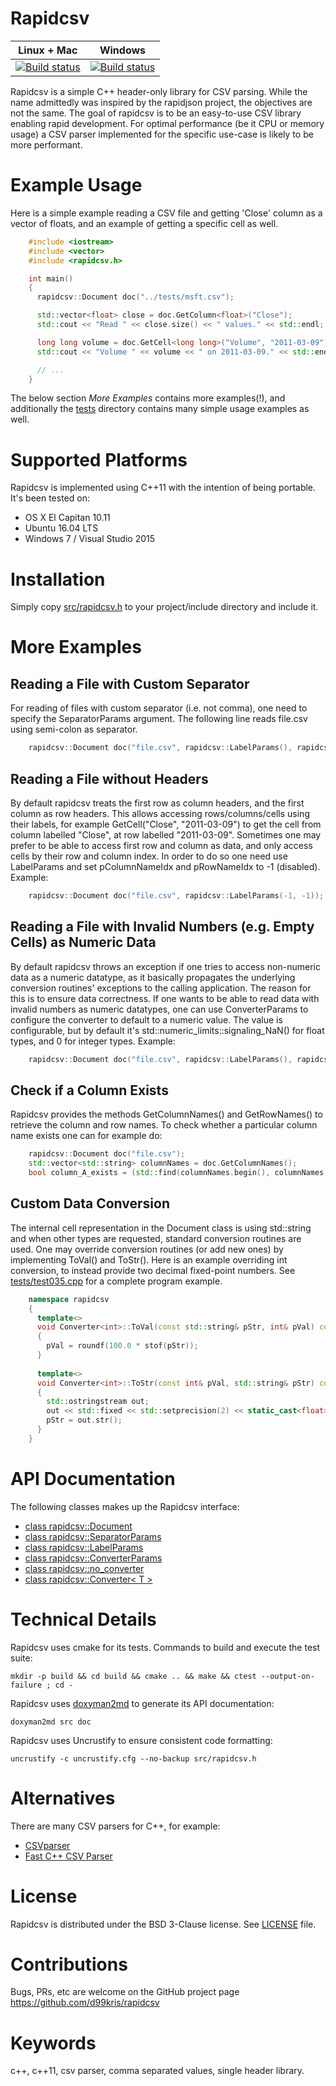 Rapidcsv
========

| **Linux + Mac** | **Windows** |
|-----------------|-------------|
| [![Build status](https://travis-ci.org/d99kris/rapidcsv.svg?branch=master)](https://travis-ci.org/d99kris/rapidcsv) | [![Build status](https://ci.appveyor.com/api/projects/status/yyc65as5ln6m6i8l/branch/master?svg=true)](https://ci.appveyor.com/project/d99kris/rapidcsv/branch/master) |

Rapidcsv is a simple C++ header-only library for CSV parsing. While the name admittedly was inspired
by the rapidjson project, the objectives are not the same. The goal of rapidcsv is to be an easy-to-use
CSV library enabling rapid development. For optimal performance (be it CPU or memory usage) a CSV
parser implemented for the specific use-case is likely to be more performant.

Example Usage
=============
Here is a simple example reading a CSV file and getting 'Close' column as a vector of floats, and an
example of getting a specific cell as well.

```cpp
    #include <iostream>
    #include <vector>
    #include <rapidcsv.h>

    int main()
    {
      rapidcsv::Document doc("../tests/msft.csv");

      std::vector<float> close = doc.GetColumn<float>("Close");
      std::cout << "Read " << close.size() << " values." << std::endl;

      long long volume = doc.GetCell<long long>("Volume", "2011-03-09");
      std::cout << "Volume " << volume << " on 2011-03-09." << std::endl;

      // ...
    }
```

The below section *More Examples* contains more examples(!), and additionally the
[tests](https://github.com/d99kris/rapidcsv/tree/master/tests) directory contains many simple
usage examples as well.

Supported Platforms
===================
Rapidcsv is implemented using C++11 with the intention of being portable. It's been tested on:
- OS X El Capitan 10.11
- Ubuntu 16.04 LTS
- Windows 7 / Visual Studio 2015

Installation
============
Simply copy [src/rapidcsv.h](https://raw.githubusercontent.com/d99kris/rapidcsv/master/src/rapidcsv.h) to your project/include directory and include it. 

More Examples
=============

Reading a File with Custom Separator
------------------------------------
For reading of files with custom separator (i.e. not comma), one need to specify the SeparatorParams 
argument. The following line reads file.csv using semi-colon as separator.

```cpp
    rapidcsv::Document doc("file.csv", rapidcsv::LabelParams(), rapidcsv::SeparatorParams(';'));
```

Reading a File without Headers
------------------------------
By default rapidcsv treats the first row as column headers, and the first column as row headers.
This allows accessing rows/columns/cells using their labels, for example
GetCell<float>("Close", "2011-03-09") to get the cell from column labelled "Close", at row
labelled "2011-03-09". Sometimes one may prefer to be able to access first row and column as data,
and only access cells by their row and column index. In order to do so one need use
LabelParams and set pColumnNameIdx and pRowNameIdx to -1 (disabled). Example:

```cpp
    rapidcsv::Document doc("file.csv", rapidcsv::LabelParams(-1, -1));
```

Reading a File with Invalid Numbers (e.g. Empty Cells) as Numeric Data
-----------------------------------------------------------------------
By default rapidcsv throws an exception if one tries to access non-numeric data as a numeric datatype, as
it basically propagates the underlying conversion routines' exceptions to the calling application.
The reason for this is to ensure data correctness. If one wants to be able to read data with invalid
numbers as numeric datatypes, one can use ConverterParams to configure the converter to default to a
numeric value. The value is configurable, but by default it's
std::numeric_limits<long double>::signaling_NaN() for float types, and 0 for integer types. Example:

```cpp
    rapidcsv::Document doc("file.csv", rapidcsv::LabelParams(), rapidcsv::SeparatorParams(), rapidcsv::ConverterParams(true));
```

Check if a Column Exists
------------------------
Rapidcsv provides the methods GetColumnNames() and GetRowNames() to retrieve the column and row names. To
check whether a particular column name exists one can for example do:

```cpp
    rapidcsv::Document doc("file.csv");
    std::vector<std::string> columnNames = doc.GetColumnNames();
    bool column_A_exists = (std::find(columnNames.begin(), columnNames.end(), "A") != columnNames.end());
```

Custom Data Conversion
----------------------
The internal cell representation in the Document class is using std::string and when other types are
requested, standard conversion routines are used. One may override conversion routines (or add new ones)
by implementing ToVal() and ToStr(). Here is an example overriding int conversion, to instead provide
two decimal fixed-point numbers.
See [tests/test035.cpp](https://github.com/d99kris/rapidcsv/blob/master/tests/test035.cpp) for a complete
program example.

```cpp
    namespace rapidcsv
    {
      template<>
      void Converter<int>::ToVal(const std::string& pStr, int& pVal) const
      {
        pVal = roundf(100.0 * stof(pStr));
      }
    
      template<>
      void Converter<int>::ToStr(const int& pVal, std::string& pStr) const
      {
        std::ostringstream out;
        out << std::fixed << std::setprecision(2) << static_cast<float>(pVal) / 100.0f;
        pStr = out.str();
      }
    }
```

API Documentation
=================
The following classes makes up the Rapidcsv interface:
 - [class rapidcsv::Document](doc/rapidcsv_Document.md)
 - [class rapidcsv::SeparatorParams](doc/rapidcsv_SeparatorParams.md)
 - [class rapidcsv::LabelParams](doc/rapidcsv_LabelParams.md)
 - [class rapidcsv::ConverterParams](doc/rapidcsv_ConverterParams.md)
 - [class rapidcsv::no_converter](doc/rapidcsv_no_converter.md)
 - [class rapidcsv::Converter< T >](doc/rapidcsv_Converter.md)

Technical Details
=================
Rapidcsv uses cmake for its tests. Commands to build and execute the test suite:

    mkdir -p build && cd build && cmake .. && make && ctest --output-on-failure ; cd -

Rapidcsv uses [doxyman2md](https://github.com/d99kris/doxyman2md) to generate its API documentation:

    doxyman2md src doc

Rapidcsv uses Uncrustify to ensure consistent code formatting:

    uncrustify -c uncrustify.cfg --no-backup src/rapidcsv.h

Alternatives
============
There are many CSV parsers for C++, for example:
- [CSVparser](https://github.com/MyBoon/CSVparser)
- [Fast C++ CSV Parser](https://github.com/ben-strasser/fast-cpp-csv-parser)

License
=======
Rapidcsv is distributed under the BSD 3-Clause license. See
[LICENSE](https://github.com/d99kris/rapidcsv/blob/master/LICENSE) file.

Contributions
=============
Bugs, PRs, etc are welcome on the GitHub project page https://github.com/d99kris/rapidcsv

Keywords
========
c++, c++11, csv parser, comma separated values, single header library.


